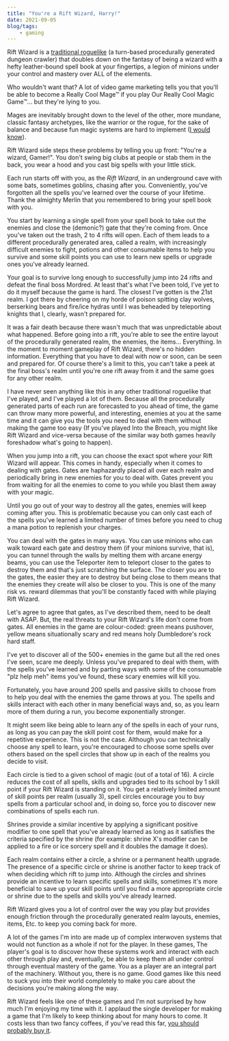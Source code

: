 ```yaml
---
title: "You're a Rift Wizard, Harry!"
date: 2021-09-05
blog/tags:
    - gaming
---
```

Rift Wizard is a [traditional roguelike](http://roguebasin.com/index.php/What_a_roguelike_is) (a turn-based procedurally generated dungeon crawler) that doubles down on the fantasy of being a wizard with a hefty leather-bound spell book at your fingertips, a legion of minions under your control and mastery over ALL of the elements.

Who wouldn't want that? A lot of video game marketing tells you that you'll be able to become a Really Cool Mage™ if you play Our Really Cool Magic Game™... but they're lying to you.

Mages are inevitably brought down to the level of the other, more mundane, classic fantasy archetypes, like the warrior or the rogue, for the sake of balance and because fun magic systems are hard to implement ([I would know](/projects/2017-05-18/)).

Rift Wizard side steps these problems by telling you up front: "You're a wizard, Gamer!". You don't swing big clubs at people or stab them in the back, you wear a hood and you cast big spells with your little stick.

Each run starts off with you, as the _Rift Wizard_, in an underground cave with some bats, sometimes goblins, chasing after you. Conveniently, you've forgotten all the spells you've learned over the course of your lifetime. Thank the almighty Merlin that you remembered to bring your spell book with you.

You start by learning a single spell from your spell book to take out the enemies and close the (demonic?) gate that they're coming from. Once you've taken out the trash, 2 to 4 rifts will open. Each of them leads to a different procedurally generated area, called a realm, with increasingly difficult enemies to fight, potions and other consumable items to help you survive and some skill points you can use to learn new spells or upgrade ones you've already learned.

Your goal is to survive long enough to successfully jump into 24 rifts and defeat the final boss Mordred. At least that's what I've been told, I've yet to do it myself because the game is hard. The closest I've gotten is the 21st realm. I got there by cheering on my horde of poison spitting clay wolves, berserking bears and fire/ice hydras until I was beheaded by teleporting knights that I, clearly, wasn't prepared for.

It was a fair death because there wasn't much that was unpredictable about what happened. Before going into a rift, you're able to see the entire layout of the procedurally generated realm, the enemies, the items… Everything. In the moment to moment gameplay of Rift Wizard, there's no hidden information. Everything that you have to deal with now or soon, can be seen and prepared for. Of course there's a limit to this, you can't take a peek at the final boss's realm until you're one rift away from it and the same goes for any other realm.

I have never seen anything like this in any other traditional roguelike that I've played, and I've played a lot of them. Because all the procedurally generated parts of each run are forecasted to you ahead of time, the game can throw many more powerful, and interesting, enemies at you at the same time and it can give you the tools you need to deal with them without making the game too easy (If you've played Into the Breach, you might like Rift Wizard and vice-versa because of the similar way both games heavily foreshadow what's going to happen).

When you jump into a rift, you can choose the exact spot where your Rift Wizard will appear. This comes in handy, especially when it comes to dealing with gates. Gates are haphazardly placed all over each realm and periodically bring in new enemies for you to deal with. Gates prevent you from waiting for all the enemies to come to you while you blast them away with your magic.

Until you go out of your way to destroy all the gates, enemies will keep coming after you. This is problematic because you can only cast each of the spells you've learned a limited number of times before you need to chug a mana potion to replenish your charges.

You can deal with the gates in many ways. You can use minions who can walk toward each gate and destroy them (if your minions survive, that is), you can tunnel through the walls by melting them with arcane energy beams, you can use the Teleporter item to teleport closer to the gates to destroy them and that's just scratching the surface. The closer you are to the gates, the easier they are to destroy but being close to them means that the enemies they create will also be closer to you. This is one of the many risk vs. reward dilemmas that you'll be constantly faced with while playing Rift Wizard.

Let's agree to agree that gates, as I've described them, need to be dealt with ASAP. But, the real threats to your Rift Wizard's life don't come from gates. All enemies in the game are colour-coded: green means pushover, yellow means situationally scary and red means holy Dumbledore's rock hard staff.

I've yet to discover all of the 500+ enemies in the game but all the red ones I've seen, scare me deeply. Unless you've prepared to deal with them, with the spells you've learned and by parting ways with some of the consumable "plz help meh" items you've found, these scary enemies will kill you.

Fortunately, you have around 200 spells and passive skills to choose from to help you deal with the enemies the game throws at you. The spells and skills interact with each other in many beneficial ways and, so, as you learn more of them during a run, you become exponentially stronger.

It might seem like being able to learn any of the spells in each of your runs, as long as you can pay the skill point cost for them, would make for a repetitive experience. This is not the case. Although you can technically choose any spell to learn, you're encouraged to choose some spells over others based on the spell circles that show up in each of the realms you decide to visit.

Each circle is tied to a given school of magic (out of a total of 16). A circle reduces the cost of all spells, skills and upgrades tied to its school by 1 skill point if your Rift Wizard is standing on it. You get a relatively limited amount of skill points per realm (usually 3), spell circles encourage you to buy spells from a particular school and, in doing so, force you to discover new combinations of spells each run.

Shrines provide a similar incentive by applying a significant positive modifier to one spell that you've already learned as long as it satisfies the criteria specified by the shrine (for example: shrine X's modifier can be applied to a fire or ice sorcery spell and it doubles the damage it does).

Each realm contains either a circle, a shrine or a permanent health upgrade. The presence of a specific circle or shrine is another factor to keep track of when deciding which rift to jump into. Although the circles and shrines provide an incentive to learn specific spells and skills, sometimes it's more beneficial to save up your skill points until you find a more appropriate circle or shrine due to the spells and skills you've already learned.

Rift Wizard gives you a lot of control over the way you play but provides enough friction through the procedurally generated realm layouts, enemies, items, Etc. to keep you coming back for more.

A lot of the games I'm into are made up of complex interwoven systems that would not function as a whole if not for the player. In these games, The player's goal is to discover how these systems work and interact with each other through play and, eventually, be able to keep them all under control through eventual mastery of the game. You as a player are an integral part of the machinery. Without you, there is no game. Good games like this need to suck you into their world completely to make you care about the decisions you're making along the way.

Rift Wizard feels like one of these games and I'm not surprised by how much I'm enjoying my time with it. I applaud the single developer for making a game that I'm likely to keep thinking about for many hours to come. It costs less than two fancy coffees, if you've read this far, [you should probably buy it](https://store.steampowered.com/app/1271280/Rift_Wizard/).
